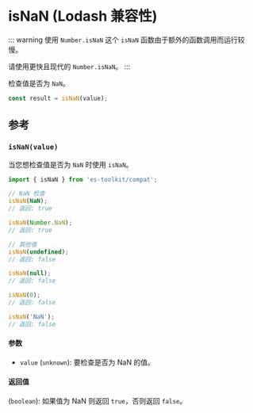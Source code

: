 # isNaN (Lodash 兼容性)

::: warning 使用 `Number.isNaN`
这个 `isNaN` 函数由于额外的函数调用而运行较慢。

请使用更快且现代的 `Number.isNaN`。
:::

检查值是否为 `NaN`。

```typescript
const result = isNaN(value);
```

## 参考

### `isNaN(value)`

当您想检查值是否为 `NaN` 时使用 `isNaN`。

```typescript
import { isNaN } from 'es-toolkit/compat';

// NaN 检查
isNaN(NaN);
// 返回: true

isNaN(Number.NaN);
// 返回: true

// 其他值
isNaN(undefined);
// 返回: false

isNaN(null);
// 返回: false

isNaN(0);
// 返回: false

isNaN('NaN');
// 返回: false
```

#### 参数

- `value` (`unknown`): 要检查是否为 NaN 的值。

#### 返回值

(`boolean`): 如果值为 NaN 则返回 `true`，否则返回 `false`。
